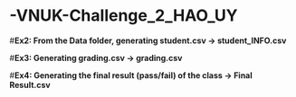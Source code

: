 # -VNUK-Challenge_2_HAO_UY

#**Ex2: From the Data folder, generating student.csv         -> student_INFO.csv**

#**Ex3: Generating grading.csv                               -> grading.csv**

#**Ex4: Generating the final result (pass/fail) of the class -> Final Result.csv**
